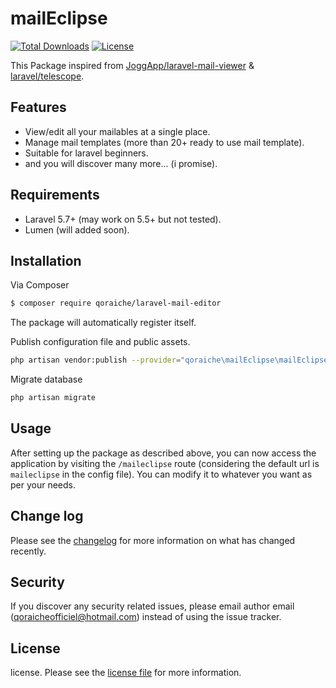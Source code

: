 # mailEclipse

[![Total Downloads](https://poser.pugx.org/qoraiche/laravel-mail-editor/downloads)](https://packagist.org/packages/qoraiche/laravel-mail-editor)
[![License](https://poser.pugx.org/qoraiche/laravel-mail-editor/license)](https://packagist.org/packages/qoraiche/laravel-mail-editor)

This Package inspired from [JoggApp/laravel-mail-viewer](https://github.com/JoggApp/laravel-mail-viewer) & [laravel/telescope](https://github.com/laravel/telescope).

## Features

* View/edit all your mailables at a single place.
* Manage mail templates (more than 20+ ready to use mail template).
* Suitable for laravel beginners.
* and you will discover many more... (i promise).

## Requirements

* Laravel 5.7+ (may work on 5.5+ but not tested).
* Lumen (will added soon).

## Installation

Via Composer

``` bash
$ composer require qoraiche/laravel-mail-editor
```

The package will automatically register itself.

Publish configuration file and public assets.

``` bash
php artisan vendor:publish --provider="qoraiche\mailEclipse\mailEclipseServiceProvider"
```

Migrate database

```bash
php artisan migrate
```

## Usage

After setting up the package as described above, you can now access the application by visiting the `/maileclipse` route (considering the default url is `maileclipse` in the config file). You can modify it to whatever you want as per your needs.

## Change log

Please see the [changelog](changelog.md) for more information on what has changed recently.

## Security

If you discover any security related issues, please email author email (qoraicheofficiel@hotmail.com) instead of using the issue tracker.

## License

license. Please see the [license file](LICENSE) for more information.

[ico-version]: https://img.shields.io/packagist/v/qoraiche/maileclipse.svg?style=flat-square
[ico-downloads]: https://img.shields.io/packagist/dt/qoraiche/maileclipse.svg?style=flat-square
[ico-travis]: https://img.shields.io/travis/qoraiche/maileclipse/master.svg?style=flat-square
[ico-styleci]: https://styleci.io/repos/12345678/shield

[link-packagist]: https://packagist.org/packages/qoraiche/maileclipse
[link-downloads]: https://packagist.org/packages/qoraiche/maileclipse
[link-travis]: https://travis-ci.org/qoraiche/maileclipse
[link-styleci]: https://styleci.io/repos/12345678
[link-author]: https://github.com/qoraiche
[link-contributors]: ../../contributors
